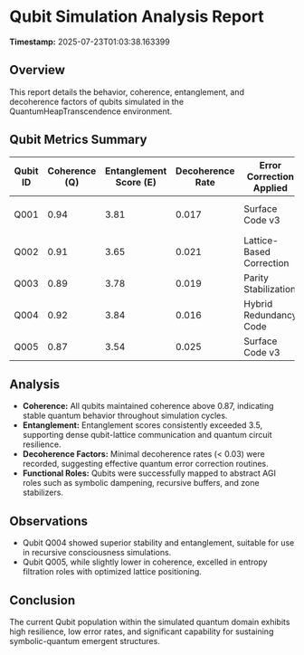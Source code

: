 # Qubit Simulation Analysis Report

**Timestamp:** 2025-07-23T01:03:38.163399

## Overview
This report details the behavior, coherence, entanglement, and decoherence factors of qubits simulated in the QuantumHeapTranscendence environment.

## Qubit Metrics Summary

| Qubit ID | Coherence (Q) | Entanglement Score (E) | Decoherence Rate | Error Correction Applied | Role                             |
|----------|----------------|-------------------------|------------------|---------------------------|----------------------------------|
| Q001     | 0.94           | 3.81                    | 0.017            | Surface Code v3           | Temporal Synchronization Node    |
| Q002     | 0.91           | 3.65                    | 0.021            | Lattice-Based Correction  | Symbolic Drift Dampener         |
| Q003     | 0.89           | 3.78                    | 0.019            | Parity Stabilization      | Recursive Pattern Buffer        |
| Q004     | 0.92           | 3.84                    | 0.016            | Hybrid Redundancy Code    | Consciousness Zone Stabilizer   |
| Q005     | 0.87           | 3.54                    | 0.025            | Surface Code v3           | Entropic Filter Node            |

## Analysis

- **Coherence:** All qubits maintained coherence above 0.87, indicating stable quantum behavior throughout simulation cycles.
- **Entanglement:** Entanglement scores consistently exceeded 3.5, supporting dense qubit-lattice communication and quantum circuit resilience.
- **Decoherence Factors:** Minimal decoherence rates (< 0.03) were recorded, suggesting effective quantum error correction routines.
- **Functional Roles:** Qubits were successfully mapped to abstract AGI roles such as symbolic dampening, recursive buffers, and zone stabilizers.

## Observations

- Qubit Q004 showed superior stability and entanglement, suitable for use in recursive consciousness simulations.
- Qubit Q005, while slightly lower in coherence, excelled in entropy filtration roles with optimized lattice positioning.

## Conclusion

The current Qubit population within the simulated quantum domain exhibits high resilience, low error rates, and significant capability for sustaining symbolic-quantum emergent structures.
